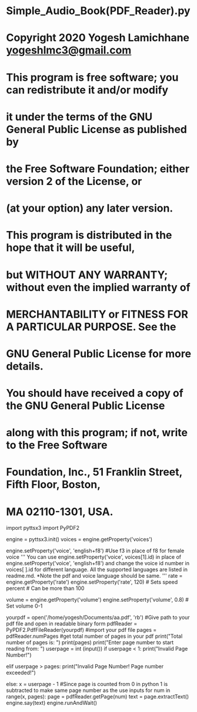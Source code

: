 #  Simple_Audio_Book(PDF_Reader).py
#  
#  Copyright 2020 Yogesh Lamichhane <yogeshlmc3@gmail.com>
#  
#  This program is free software; you can redistribute it and/or modify
#  it under the terms of the GNU General Public License as published by
#  the Free Software Foundation; either version 2 of the License, or
#  (at your option) any later version.
#  
#  This program is distributed in the hope that it will be useful,
#  but WITHOUT ANY WARRANTY; without even the implied warranty of
#  MERCHANTABILITY or FITNESS FOR A PARTICULAR PURPOSE.  See the
#  GNU General Public License for more details.
#  
#  You should have received a copy of the GNU General Public License
#  along with this program; if not, write to the Free Software
#  Foundation, Inc., 51 Franklin Street, Fifth Floor, Boston,
#  MA 02110-1301, USA.

import pyttsx3
import PyPDF2

engine = pyttsx3.init()
voices = engine.getProperty('voices')

engine.setProperty('voice', 'english+f8') #Use f3 in place of f8 for female voice
''' You can use 
engine.setProperty('voice', voices[1].id)
in place of 
engine.setProperty('voice', 'english+f8')
and change the voice id number in voices[ ].id for different language.
All the supported languages are listed in readme.md.
*Note the pdf and voice language should be same.
'''
rate = engine.getProperty('rate')
engine.setProperty('rate', 120) # Sets speed percent     # Can be more than 100

volume = engine.getProperty('volume')
engine.setProperty('volume', 0.8) # Set volume 0-1

yourpdf = open('/home/yogesh/Documents/aa.pdf', 'rb') #Give path to your pdf file and open in readable binary form
pdfReader = PyPDF2.PdfFileReader(yourpdf) #import your pdf file
pages = pdfReader.numPages #get total number of pages in your pdf
print("Total number of pages is: ")
print(pages)
print("Enter page number to start reading from: ")
userpage = int (input())
if userpage < 1:
    print("Invalid Page Number!")

elif userpage > pages:
    print("Invalid Page Number! Page number exceeded!")

else:
    x = userpage - 1 #Since page is counted from 0 in python 1 is subtracted to make same page number as the use inputs 
    for num in range(x, pages):
        page = pdfReader.getPage(num)
        text = page.extractText()
        engine.say(text)
        engine.runAndWait()
